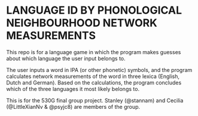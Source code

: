 # LANGUAGE ID BY PHONOLOGICAL NEIGHBOURHOOD NETWORK MEASUREMENTS
This repo is for a language game in which the program makes guesses about which language the user input belongs to. 

The user inputs a word in IPA (or other phonetic) symbols, and the program calculates network measurements of the word in three lexica (English, Dutch and German). Based on the calculations, the program concludes which of the three languages it most likely belongs to.

This is for the 530G final group project. Stanley (@stannam) and Cecilia (@LittleXianNv & @psyjc8) are members of the group.
